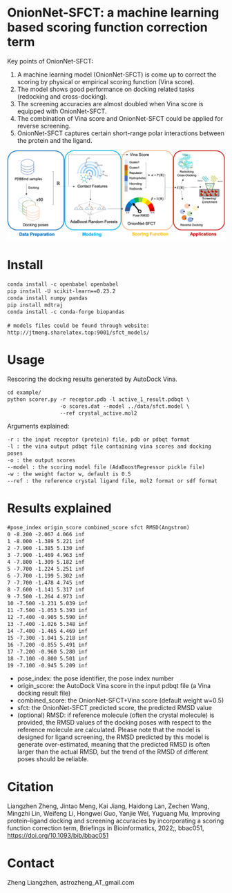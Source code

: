 # OnionNet-SFCT: a machine learning based scoring function correction term

Key points of OnionNet-SFCT:
1. A machine learning model (OnionNet-SFCT) is come up to correct the scoring by physical or empirical scoring function (Vina score).
2. The model shows good performance on docking related tasks (redocking and cross-docking).
3. The screening accuracies are almost doubled when Vina score is equipped with OnionNet-SFCT.
4. The combination of Vina score and OnionNet-SFCT could be applied for reverse screening.
5. OnionNet-SFCT captures certain short-range polar interactions between the protein and the ligand.

<img src="./data/toc.png" alt="OnionNet-SFCT: a machine learning based scoring function correction term">


# Install

    conda install -c openbabel openbabel
    pip install -U scikit-learn==0.23.2
    conda install numpy pandas
    pip install mdtraj
    conda install -c conda-forge biopandas
    
    # models files could be found through website:
    http://jtmeng.sharelatex.top:9001/sfct_models/


# Usage
Rescoring the docking results generated by AutoDock Vina.

    cd example/
    python scorer.py -r receptor.pdb -l active_1_result.pdbqt \
                     -o scores.dat --model ../data/sfct.model \
                     --ref crystal_active.mol2
                   

Arguments explained:

    -r : the input receptor (protein) file, pdb or pdbqt format
    -l : the vina output pdbqt file containing vina scores and docking poses
    -o : the output scores
    --model : the scoring model file (AdaBoostRegressor pickle file)
    -w : the weight factor w, default is 0.5
    --ref : the reference crystal ligand file, mol2 format or sdf format

# Results explained

    #pose_index origin_score combined_score sfct RMSD(Angstrom)
    0 -8.200 -2.067 4.066 inf
    1 -8.000 -1.389 5.221 inf
    2 -7.900 -1.385 5.130 inf
    3 -7.900 -1.469 4.963 inf
    4 -7.800 -1.309 5.182 inf
    5 -7.700 -1.224 5.251 inf
    6 -7.700 -1.199 5.302 inf
    7 -7.700 -1.478 4.745 inf
    8 -7.600 -1.141 5.317 inf
    9 -7.500 -1.264 4.973 inf
    10 -7.500 -1.231 5.039 inf
    11 -7.500 -1.053 5.393 inf
    12 -7.400 -0.905 5.590 inf
    13 -7.400 -1.026 5.348 inf
    14 -7.400 -1.465 4.469 inf
    15 -7.300 -1.041 5.218 inf
    16 -7.200 -0.855 5.491 inf
    17 -7.200 -0.960 5.280 inf
    18 -7.100 -0.800 5.501 inf
    19 -7.100 -0.945 5.209 inf

* pose_index: the pose identifier, the pose index number
* origin_score: the AutoDock Vina score in the input pdbqt file (a Vina docking result file)
* combined_score: the OnionNet-SFCT+Vina score (default weight w=0.5)
* sfct: the OnionNet-SFCT predicted score, the predicted RMSD value
* (optional) RMSD: if reference molecule (often the crystal molecule) is provided, the RMSD values of the docking poses with
      respect to the reference molecule are calculated. Please note that the model is designed for ligand screening, the RMSD predicted
by this model is generate over-estimated, meaning that the predicted RMSD is often larger than the actual RMSD, but the trend of the RMSD
of different poses should be reliable.

# Citation
Liangzhen Zheng, Jintao Meng, Kai Jiang, Haidong Lan, Zechen Wang, Mingzhi Lin, Weifeng Li, Hongwei Guo, Yanjie Wei, Yuguang Mu, Improving protein–ligand docking and screening accuracies by incorporating a scoring function correction term, Briefings in Bioinformatics, 2022;, bbac051, https://doi.org/10.1093/bib/bbac051

# Contact
Zheng Liangzhen, astrozheng_AT_gmail.com
